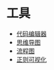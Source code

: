 # 工具

- [代码编辑器](/pages/tools/code)
- [思维导图](/pages/tools/mind)
- [流程图](/pages/tools/flow)
- [正则可视化](/pages/tools/reg-exp)
